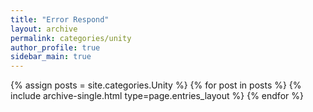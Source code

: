 ```yaml
---
title: "Error Respond"
layout: archive
permalink: categories/unity
author_profile: true
sidebar_main: true
---
```


{% assign posts = site.categories.Unity %}
{% for post in posts %} {% include archive-single.html type=page.entries_layout %} {% endfor %}